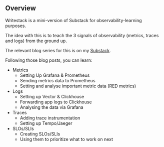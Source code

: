 ## Overview
Writestack is a mini-version of Substack for observability-learning purposes.

The idea with this is to teach the 3 signals of observability (metrics, traces and logs) from the ground up.

The relevant blog series for this is on my [Substack](http://obakeng.substack.com).

Following those blog posts, you can learn:
- Metrics
    - Setting Up Grafana & Prometheus
    - Sending metrics data to Prometheus
    - Setting and analyse important metric data (RED metrics)
- Logs
    - Setting up Vector & Clickhouse
    - Forwarding app logs to Clickhouse
    - Analysing the data via Grafana
- Traces
    - Adding trace instrumentation
    - Setting up Tempo/Jaeger
- SLOs/SLIs
    - Creating SLOs/SLIs
    - Using them to prioritize what to work on next
